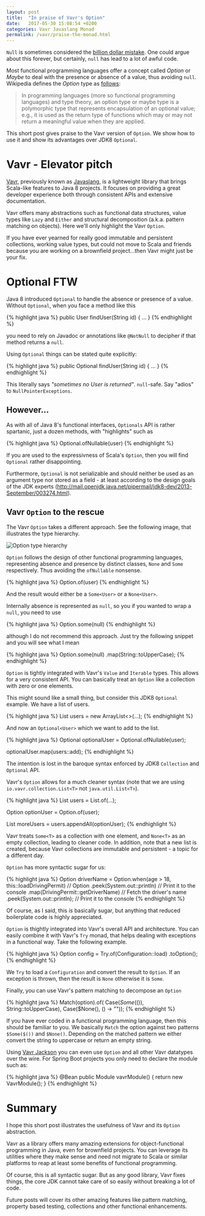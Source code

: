 ```yaml
---
layout: post
title:  "In praise of Vavr's Option"
date:   2017-05-30 15:08:54 +0200
categories: Vavr Javaslang Monad
permalink: /vavr/praise-the-monad.html
---
```

`Null` is sometimes considered the [billion dollar mistake](https://www.infoq.com/presentations/Null-References-The-Billion-Dollar-Mistake-Tony-Hoare). One could argue about this forever, but certainly, `null` has lead to a lot of awful code.

Most functional programming languages offer a concept called _Option_ or _Maybe_ to deal with the presence or absence of a value, thus avoiding `null`. Wikipedia defines the _Option_ type as [follows](https://en.wikipedia.org/wiki/Option_type):

>In programming languages (more so functional programming languages) and type theory, an option type or maybe type is a polymorphic type that represents encapsulation of an optional value; e.g., it is used as the return type of functions which may or may not return a meaningful value when they are applied.

This short post gives praise to the Vavr version of `Option`. We show how to use it and show its advantages over JDK8 `Optional`.

# Vavr - Elevator pitch

[Vavr](http://vavr.io), previously known as [Javaslang](http://blog.vavr.io/javaslang-changes-name-to-vavr/), is a lightweight library that brings Scala-like features to Java 8 projects. It focuses on providing a great developer experience both through consistent APIs and extensive documentation.

Vavr offers many abstractions such as functional data structures, value types like `Lazy` and `Either` and structural decomposition (a.k.a. pattern matching on objects). Here we'll only highlight the Vavr `Option`.

If you have ever yearned for really good immutable and persistent collections, working value types, but could not move to Scala and friends because you are working on a brownfield project...then Vavr might just be your fix.

# Optional FTW

Java 8 introduced `Optional` to handle the absence or presence of a value. Without `Optional`, when you face a method like this

{% highlight java %}
public User findUser(String id) {
  ...
}
{% endhighlight %}

you need to rely on Javadoc or annotations like `@NotNull` to decipher if that method returns a `null`.

Using `Optional` things can be stated quite explicitly:

{% highlight java %}
public Optional<User> findUser(String id) {
  ...
}
{% endhighlight %}

This literally says _"sometimes no User is returned"_. `null`-safe. Say "adios" to `NullPointerExceptions`.

## However...

As with all of Java 8's functional interfaces, `Optionals` API is rather spartanic, just a dozen methods, with "highlights" such as

{% highlight java %}
Optional.ofNullable(user)
{% endhighlight %}

If you are used to the expressivness of Scala's `Option`, then you will find `Optional` rather disappointing.

Furthermore, `Optional` is not serializable and should neither be used as an argument type nor stored as a field - at least according to the design goals of the JDK experts (http://mail.openjdk.java.net/pipermail/jdk8-dev/2013-September/003274.html).

## Vavr `Option` to the rescue

The Vavr `Option` takes a different approach. See the following image, that illustrates the type hierarchy.

![Option type hierarchy](https://thepracticaldev.s3.amazonaws.com/i/kz9iowo2wasrtd8j9nia.png)

`Option` follows the design of other functional programming languages, representing absence and presence by distinct classes, `None` and `Some` respectively. Thus avoiding the `ofNullable` nonsense.

{% highlight java %}
Option.of(user)
{% endhighlight %}

And the result would either be a `Some<User>` or a `None<User>`.

Internally absence is represented as `null`, so you if you wanted to wrap a `null`, you need to use

{% highlight java %}
Option.some(null)
{% endhighlight %}

although I do not recommend this approach. Just try the following snippet and you will see what I mean

{% highlight java %}
Option.<String>some(null)
      .map(String::toUpperCase);
{% endhighlight %}


`Option` is tightly integrated with Vavr's `Value` and `Iterable` types. This allows for a very consistent API. You can basically treat an `Option` like a collection with zero or one elements.

This might sound like a small thing, but consider this JDK8 `Optional` example.
We have a list of users.

{% highlight java %}
List<User> users = new ArrayList<>(...);
{% endhighlight %}

And now an `Optional<User>` which we want to add to the list.

{% highlight java %}
Optional<User> optionalUser = Optional.ofNullable(user);

optionalUser.map(users::add);
{% endhighlight %}

The intention is lost in the baroque syntax enforced by JDK8 `Collection` and `Optional` API.

Vavr's `Option` allows for a much cleaner syntax (note that we are using `io.vavr.collection.List<T>` not `java.util.List<T>`).

{% highlight java %}
List<User> users = List.of(...);

Option<User> optionUser = Option.of(user);

List<User> moreUsers = users.appendAll(optionUser);
{% endhighlight %}

Vavr treats `Some<T>` as a collection with one element, and `None<T>` as an empty collection, leading to cleaner code. In addition, note that a new list is created, because Vavr collections are immutable and persistent - a topic for a different day.

`Option` has more syntactic sugar for us:

{% highlight java %}
Option<String> driverName = Option.when(age > 18, this::loadDrivingPermit)
                                  // Option<DrivingPermit>
                                  .peek(System.out::println)
                                  // Print it to the console
                                  .map(DrivingPermit::getDriverName)
                                  // Fetch the driver's name
                                  .peek(System.out::println);
                                  // Print it to the console
{% endhighlight %}

Of course, as I said, this _is_ basically sugar, but anything that reduced boilerplate code is highly appreciated.

`Option` is thightly integrated into Vavr's overall API and architecture. You can easily combine it with Vavr's `Try` monad, that helps dealing with exceptions in a functional way. Take the following example.

{% highlight java %}
Option<Configuration> config = Try.of(Configuration::load)
                                  .toOption();
{% endhighlight %}

We `Try` to load a `Configuration` and convert the result to `Option`. If an exception is thrown, then the
result is `None` otherwise it is `Some`.

Finally, you can use Vavr's pattern matching to decompose an `Option`

{% highlight java %}
Match(option).of(
   Case($Some($()), String::toUpperCase),
   Case($None(),    () -> ""));
{% endhighlight %}

If you have ever coded in a functional programming language, then this should be familiar to you. We basically `Match` the option against two patterns `$Some($())` and `$None()`. Depending on the matched pattern we either convert the string to uppercase or return an empty string.

Using [Vavr Jackson](https://github.com/vavr-io/vavr-jackson) you can even use `Option` and all other Vavr datatypes over the wire. For Spring Boot projects you only need to declare the module such as:

{% highlight java %}
@Bean
public Module vavrModule() {
    return new VavrModule();
}
{% endhighlight %}

# Summary

I hope this short post illustrates the usefulness of Vavr and its `Option` abstraction.

Vavr as a library offers many amazing extensions for object-functional programming in Java, even for brownfield projects. You can leverage its utilities where they make sense and need not migrate to Scala or similar platforms to reap at least some benefits of functional programming.

Of course, this is all syntactic sugar. But as any good library, Vavr fixes things, the core JDK cannot take care of so easily without breaking a lot of code.

Future posts will cover its other amazing features like pattern matching, property based testing, collections and other functional enhancements.
